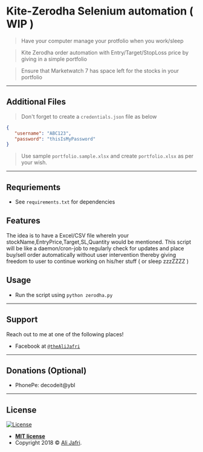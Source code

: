 # Kite-Zerodha Selenium automation ( WIP )

> Have your computer manage your protfolio when you work/sleep  

> Kite Zerodha order automation with Entry/Target/StopLoss price by giving in a simple portfolio  

> Ensure that Marketwatch 7 has space left for the stocks in your portfolio

---

## Additional Files

> Don't forget to create a `credentials.json` file as below

```json
{
   "username": "ABC123",
   "password": "thisIsMyPassword"
}
```
  
> Use sample `portfolio.sample.xlsx` and create `portfolio.xlsx` as per your wish.  

---

## Requriements

- See `requirements.txt` for dependencies

## Features

The idea is to have a Excel/CSV file whereIn your stockName,EntryPrice,Target,SL,Quantity would be mentioned.
This script will be like a daemon/cron-job to regularly check for updates and place buy/sell order automatically without user intervention thereby giving freedom to user to continue working on his/her stuff ( or sleep zzzZZZZ )

## Usage

- Run the script using `python zerodha.py`

---

## Support

Reach out to me at one of the following places!

- Facebook at <a href="https://www.facebook.com/theAliJafri" target="_blank">`@theAliJafri`</a>

---

## Donations (Optional)

- PhonePe: decodeit@ybl


---

## License

[![License](http://img.shields.io/:license-mit-blue.svg?style=flat-square)](http://badges.mit-license.org)

- **[MIT license](http://opensource.org/licenses/mit-license.php)**
- Copyright 2018 © <a href="#">Ali Jafri</a>.
